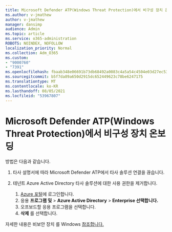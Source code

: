 ```yaml
---
title: Microsoft Defender ATP(Windows Threat Protection)에서 비구성 장치 온보딩
ms.author: v-jmathew
author: v-jmathew
manager: dansimp
audience: Admin
ms.topic: article
ms.service: o365-administration
ROBOTS: NOINDEX, NOFOLLOW
localization_priority: Normal
ms.collection: Adm_O365
ms.custom:
- "9000760"
- "7391"
ms.openlocfilehash: fbaab348e06691b73db68492a0083c4a5a54c4504e03d27ec53f2a9f5047266d
ms.sourcegitcommit: b5f7da89a650d2915dc652449623c78be6247175
ms.translationtype: MT
ms.contentlocale: ko-KR
ms.lasthandoff: 08/05/2021
ms.locfileid: "53967807"
---
```

# <a name="offboard-non-windows-devices-from-microsoft-defender-advanced-threat-protection-atp"></a>Microsoft Defender ATP(Windows Threat Protection)에서 비구성 장치 온보딩

방법은 다음과 같습니다.

1. 타사 설명서에 따라 Microsoft Defender ATP에서 타사 솔루션 연결을 끊습니다.
2. 테넌트 Azure Active Directory 타사 솔루션에 대한 사용 권한을 제거합니다.

    1. [Azure 포털](https://go.microsoft.com/fwlink/?linkid=2125612)에 로그인합니다.
    1. 응용 **프로그램 및**  >  **Azure Active Directory**  >  **Enterprise 선택합니다.**
    1. 오프보드할 응용 프로그램을 선택합니다.
    1. **삭제** 를 선택합니다.

자세한 내용은 비보안 장치 를 Windows [참조합니다.](https://go.microsoft.com/fwlink/?linkid=2143630)

